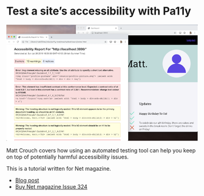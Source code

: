 # Test a site’s accessibility with Pa11y

![Example screenshot][example screenshot]

Matt Crouch covers how using an automated testing tool can help you keep on top of potentially harmful accessibility issues.

This is a tutorial written for Net magazine.

- [Blog post][blog post]
- [Buy Net magazine Issue 324][net magazine]

[blog post]: http://mattcrouch.github.io/blog/2019/09/test-a-sites-accessibility-with-pa11y/
[net magazine]: https://www.myfavouritemagazines.co.uk/design/net-magazine-back-issues/net-october-2019-issue-324/
[example screenshot]: screenshot.png
